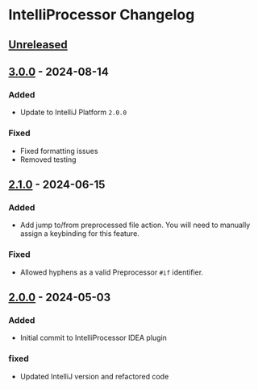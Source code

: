 <!-- Keep a Changelog guide -> https://keepachangelog.com -->

# IntelliProcessor Changelog

## [Unreleased]

## [3.0.0] - 2024-08-14

### Added

- Update to IntelliJ Platform `2.0.0`

### Fixed

- Fixed formatting issues
- Removed testing

## [2.1.0] - 2024-06-15

### Added

- Add jump to/from preprocessed file action. You will need to manually assign a keybinding for this feature.

### Fixed

- Allowed hyphens as a valid Preprocessor `#if` identifier.

## [2.0.0] - 2024-05-03

### Added

- Initial commit to IntelliProcessor IDEA plugin

### fixed

- Updated IntelliJ version and refactored code

[Unreleased]: https://github.com/Polyfrost/IntelliProcessor/compare/v3.0.0...HEAD
[3.0.0]: https://github.com/Polyfrost/IntelliProcessor/compare/v2.1.0...v3.0.0
[2.1.0]: https://github.com/Polyfrost/IntelliProcessor/compare/v2.0.0...v2.1.0
[2.0.0]: https://github.com/Polyfrost/IntelliProcessor/commits/v2.0.0
